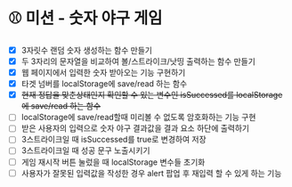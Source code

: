 # ⚾ 미션 - 숫자 야구 게임

- [x] 3자릿수 랜덤 숫자 생성하는 함수 만들기
- [x] 두 3자리의 문자열을 비교하여 볼/스트라이크/낫띵 출력하는 함수 만들기
- [x] 웹 페이지에서 입력한 숫자 받아오는 기능 구현하기
- [x] 타겟 넘버를 localStorage에 save/read 하는 함수
- [x] <del>현재 정답을 맞춘상태인지 확인할 수 있는 변수인 isSuccessed를 localStorage에 save/read 하는 함수</del>
- [ ] localStorage에 save/read할때 미리볼 수 없도록 암호화하는 기능 구현
- [ ] 받은 사용자의 입력으로 숫자 야구 결과값을 결과 요소 하단에 출력하기
- [ ] 3스트라이크일 때 isSuccessed를 true로 변경하여 저장
- [ ] 3스트라이크일 때 성공 문구 노출시키기
- [ ] 게임 재시작 버튼 눌렀을 때 localStorage 변수들 초기화
- [ ] 사용자가 잘못된 입력값을 작성한 경우 alert 팝업 후 재입력 할 수 있게 하는 기능
